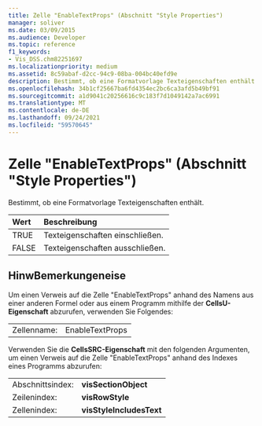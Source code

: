 ```yaml
---
title: Zelle "EnableTextProps" (Abschnitt "Style Properties")
manager: soliver
ms.date: 03/09/2015
ms.audience: Developer
ms.topic: reference
f1_keywords:
- Vis_DSS.chm82251697
ms.localizationpriority: medium
ms.assetid: 8c59abaf-d2cc-94c9-08ba-004bc40efd9e
description: Bestimmt, ob eine Formatvorlage Texteigenschaften enthält.
ms.openlocfilehash: 34b1cf25667ba6fd4354ec2bc6ca3afd5b49bf91
ms.sourcegitcommit: a1d9041c20256616c9c183f7d1049142a7ac6991
ms.translationtype: MT
ms.contentlocale: de-DE
ms.lasthandoff: 09/24/2021
ms.locfileid: "59570645"
---
```

# <a name="enabletextprops-cell-style-properties-section"></a>Zelle "EnableTextProps" (Abschnitt "Style Properties")

Bestimmt, ob eine Formatvorlage Texteigenschaften enthält.
  
|**Wert**|**Beschreibung**|
|:-----|:-----|
|TRUE  <br/> |Texteigenschaften einschließen.  <br/> |
|FALSE  <br/> |Texteigenschaften ausschließen.  <br/> |
   
## <a name="remarks"></a>HinwBemerkungeneise

Um einen Verweis auf die Zelle "EnableTextProps" anhand des Namens aus einer anderen Formel oder aus einem Programm mithilfe der **CellsU-Eigenschaft** abzurufen, verwenden Sie Folgendes: 
  
|||
|:-----|:-----|
|Zellenname:  <br/> |EnableTextProps  <br/> |
   
Verwenden Sie die **CellsSRC-Eigenschaft** mit den folgenden Argumenten, um einen Verweis auf die Zelle "EnableTextProps" anhand des Indexes eines Programms abzurufen: 
  
|||
|:-----|:-----|
|Abschnittsindex:  <br/> |**visSectionObject** <br/> |
|Zeilenindex:  <br/> |**visRowStyle** <br/> |
|Zellenindex:  <br/> |**visStyleIncludesText** <br/> |
   

